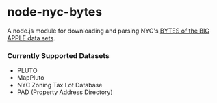 node-nyc-bytes
==============

A node.js module for downloading and parsing NYC's [BYTES of the BIG APPLE data sets](http://www.nyc.gov/html/dcp/html/bytes/applbyte.shtml).

### Currently Supported Datasets
* PLUTO
* MapPluto
* NYC Zoning Tax Lot Database
* PAD (Property Address Directory)
